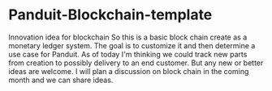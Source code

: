 # Panduit-Blockchain-template
Innovation idea for blockchain
So this is a basic block chain create as a monetary ledger system. The goal is to customize it and then determine a use case for Panduit. As of 
today I'm thinking we could track new parts from creation to possibly delivery to an end customer. But any new or better ideas are welcome. 
I will plan a discussion on block chain in the coming month and we can share ideas.
